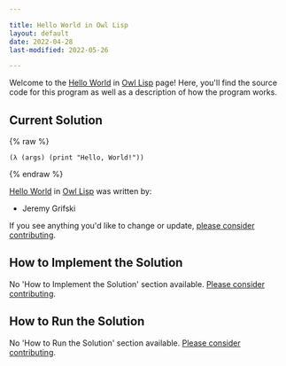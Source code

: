 ```yaml
---

title: Hello World in Owl Lisp
layout: default
date: 2022-04-28
last-modified: 2022-05-26

---
```


Welcome to the [Hello World](https://sampleprograms.io/projects/hello-world) in [Owl Lisp](https://sampleprograms.io/languages/owl-lisp) page! Here, you'll find the source code for this program as well as a description of how the program works.

## Current Solution

{% raw %}

```owl lisp
(λ (args) (print "Hello, World!"))
```

{% endraw %}

[Hello World](https://sampleprograms.io/projects/hello-world) in [Owl Lisp](https://sampleprograms.io/languages/owl-lisp) was written by:

- Jeremy Grifski

If you see anything you'd like to change or update, [please consider contributing](https://github.com/TheRenegadeCoder/sample-programs).

## How to Implement the Solution

No 'How to Implement the Solution' section available. [Please consider contributing](https://github.com/TheRenegadeCoder/sample-programs-website).

## How to Run the Solution

No 'How to Run the Solution' section available. [Please consider contributing](https://github.com/TheRenegadeCoder/sample-programs-website).